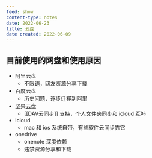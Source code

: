 ```yaml
---
feed: show
content-type: notes
date: 2022-06-23
title: 云盘
date created: 2022-06-09
---
```


## 目前使用的网盘和使用原因

- 阿里云盘
	- 不限速，网友资源分享下载
- 百度云盘
	- 历史问题，逐步迁移到阿里
- 坚果云盘
	- [[DAV云同步]] 支持，个人文件夹同步和 icloud 互补
- icloud
	- mac 和 ios 系统自带，有些软件云同步靠它
- onedrive
	- onenote 深度依赖
	- 违禁资源分享和下载
